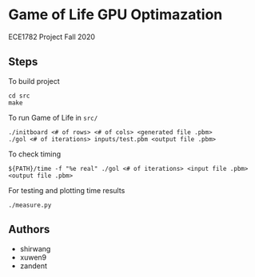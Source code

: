 # Game of Life GPU Optimazation
ECE1782 Project Fall 2020
## Steps
To build project
```
cd src
make
```
To run Game of Life in `src/`
```
./initboard <# of rows> <# of cols> <generated file .pbm>
./gol <# of iterations> inputs/test.pbm <output file .pbm>
```
To check timing
```
${PATH}/time -f "%e real" ./gol <# of iterations> <input file .pbm> <output file .pbm>
```
For testing and plotting time results
```
./measure.py
```
## Authors
* shirwang
* xuwen9
* zandent

